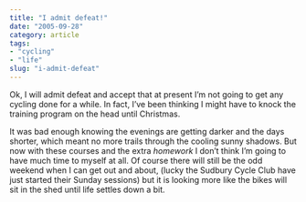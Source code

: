 ```yaml
---
title: "I admit defeat!"
date: "2005-09-28"
category: article
tags:
- "cycling"
- "life"
slug: "i-admit-defeat"
---
```


Ok, I will admit defeat and accept that at present I’m not going to get any cycling done for a while. In fact, I’ve been thinking I might have to knock the training program on the head until Christmas.
  
It was bad enough knowing the evenings are getting darker and the days shorter, which meant no more trails through the cooling sunny shadows. But now with these courses and the extra _homework_ I don’t think I’m going to have much time to myself at all. Of course there will still be the odd weekend when I can get out and about, (lucky the Sudbury Cycle Club have just started their Sunday sessions) but it is looking more like the bikes will sit in the shed until life settles down a bit.
